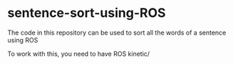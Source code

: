 # sentence-sort-using-ROS
The code in this repository can be used to sort all the words of a sentence using ROS

To work with this, you need to have ROS kinetic/
